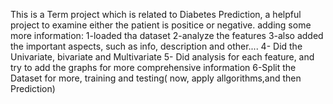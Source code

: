 This is a Term project which is related to Diabetes Prediction, a helpful project to examine either the patient is positice or negative. 
adding some more information:
1-loaded tha dataset
2-analyze the features
3-also added the important aspects, such as info, description and other....
4- Did the Univariate, bivariate and Multivariate 
5- Did analysis for each feature, and try to add the graphs for more comprehensive information
6-Split the Dataset for more, training and testing( now, apply allgorithms,and then Prediction)
